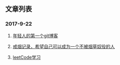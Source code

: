 ## 文章列表
### 2017-9-22

 1. [年轻人的第一个git博客](https://github.com/zxq11/git-/issues/1) 

 2. [戒烟记录，希望自己可以成为一个不被烟草奴役的人](https://github.com/zxq11/Syi-Chywan-blog/issues/2)

 3. [leetCode学习](https://github.com/zxq11/git-/issues/3) 

